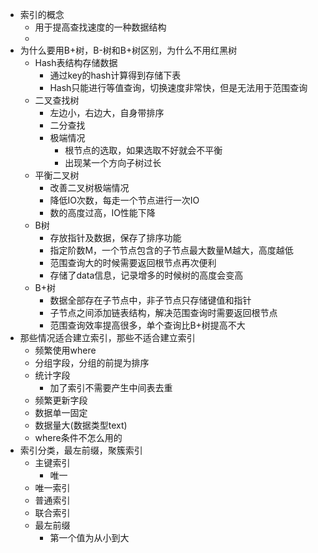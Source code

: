 - 索引的概念
	- 用于提高查找速度的一种数据结构
	-
- 为什么要用B+树，B-树和B+树区别，为什么不用红黑树
	- Hash表结构存储数据
		- 通过key的hash计算得到存储下表
		- Hash只能进行等值查询，切换速度非常快，但是无法用于范围查询
	- 二叉查找树
		- 左边小，右边大，自身带排序
		- 二分查找
		- 极端情况
			- 根节点的选取，如果选取不好就会不平衡
			- 出现某一个方向子树过长
	- 平衡二叉树
		- 改善二叉树极端情况
		- 降低IO次数，每走一个节点进行一次IO
		- 数的高度过高，IO性能下降
	- B树
		- 存放指针及数据，保存了排序功能
		- 指定阶数M，一个节点包含的子节点最大数量M越大，高度越低
		- 范围查询大的时候需要返回根节点再次便利
		- 存储了data信息，记录增多的时候树的高度会变高
	- B+树
		- 数据全部存在子节点中，非子节点只存储键值和指针
		- 子节点之间添加链表结构，解决范围查询时需要返回根节点
		- 范围查询效率提高很多，单个查询比B+树提高不大
- 那些情况适合建立索引，那些不适合建立索引
	- 频繁使用where
	- 分组字段，分组的前提为排序
	- 统计字段
		- 加了索引不需要产生中间表去重
	- 频繁更新字段
	- 数据单一固定
	- 数据量大(数据类型text)
	- where条件不怎么用的
- 索引分类，最左前缀，聚簇索引
	- 主键索引
		- 唯一
	- 唯一索引
	- 普通索引
	- 联合索引
	- 最左前缀
		- 第一个值为从小到大